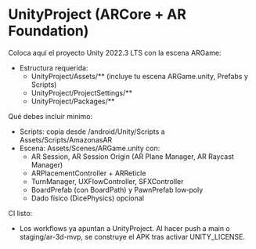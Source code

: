 # UnityProject (ARCore + AR Foundation)

Coloca aquí el proyecto Unity 2022.3 LTS con la escena ARGame:
- Estructura requerida:
  - UnityProject/Assets/** (incluye tu escena ARGame.unity, Prefabs y Scripts)
  - UnityProject/ProjectSettings/**
  - UnityProject/Packages/**

Qué debes incluir mínimo:
- Scripts: copia desde /android/Unity/Scripts a Assets/Scripts/AmazonasAR
- Escena: Assets/Scenes/ARGame.unity con:
  - AR Session, AR Session Origin (AR Plane Manager, AR Raycast Manager)
  - ARPlacementController + ARReticle
  - TurnManager, UXFlowController, SFXController
  - BoardPrefab (con BoardPath) y PawnPrefab low‑poly
  - Dado físico (DicePhysics) opcional

CI listo:
- Los workflows ya apuntan a UnityProject. Al hacer push a main o staging/ar-3d-mvp, se construye el APK tras activar UNITY_LICENSE.
